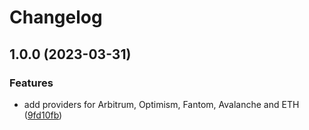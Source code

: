 # Changelog

## 1.0.0 (2023-03-31)


### Features

* add providers for Arbitrum, Optimism, Fantom, Avalanche and ETH ([9fd10fb](https://github.com/DexKit/trading-bot/commit/9fd10fbae4af097bc339628958c34a53b8dd6217))
